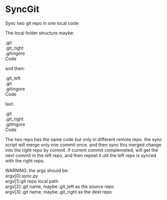 # SyncGit
Sync two git repo in one local code

The local folder structure maybe:

.git<br/>
.git_right<br/>
.gitingore<br/>
Code

and then:

.git_left<br/>
.git<br/>
.gitingore<br/>
Code

last:

.git<br/>
.git_right<br/>
.gitIngore<br/>
Code

The two repo has the same code but only in different remote repo.
the sync script will merge only one commit once.
and then sync this merged change into the right repo by commit.
if current commit complemeted, will get the next commit in the left repo, and then repeat it util the left repo is synced with the right repo.

WARNING: the args should be:<br/>
argv[0]:sync.py<br/>
argv[1]:git repo local path<br/>
argv[2]:.git name, maybe:.git_left as the source repo<br/>
argv[3]:.git name, maybe:.git_right as the dest repo
